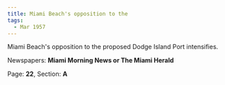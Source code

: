 ```yaml
---  
title: Miami Beach's opposition to the  
tags:  
  - Mar 1957  
---  
```

  
Miami Beach's opposition to the proposed Dodge Island Port intensifies.  
  
Newspapers: **Miami Morning News or The Miami Herald**  
  
Page: **22**, Section: **A** 
